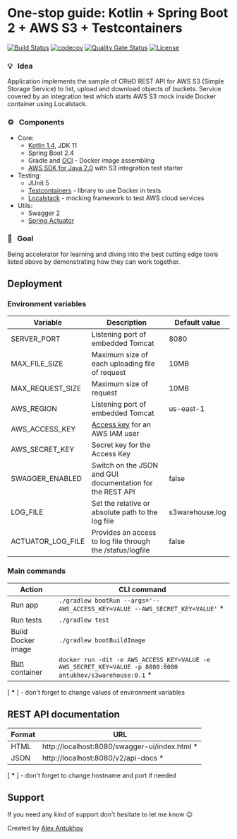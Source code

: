 # One-stop guide: Kotlin + Spring Boot 2 + AWS S3 + Testcontainers

[![Build Status](https://travis-ci.org/antukhov/s3warehouse.svg?branch=master)](https://travis-ci.org/antukhov/s3warehouse)
[![codecov](https://codecov.io/gh/antukhov/s3warehouse/branch/master/graph/badge.svg?token=FAH13GXHFN)](https://codecov.io/gh/antukhov/s3warehouse)
[![Quality Gate Status](https://sonarcloud.io/api/project_badges/measure?project=antukhov_s3warehouse&metric=alert_status)](https://sonarcloud.io/dashboard?id=antukhov_s3warehouse)
[![License](https://img.shields.io/badge/License-Apache%202.0-blue.svg)](https://opensource.org/licenses/Apache-2.0)
  
### :bulb: &nbsp; Idea

Application implements the sample of CR~~U~~D REST API for AWS S3 (Simple Storage Service) to list, upload and download objects of buckets. Service covered by an integration test which starts AWS S3 mock inside Docker container using Localstack.   

### :gear: &nbsp; Components
* Core: 
  * [Kotlin 1.4](https://kotlinlang.org/docs/reference/whatsnew14.html), JDK 11
  * Spring Boot 2.4  
  * Gradle and [OCI](https://docs.spring.io/spring-boot/docs/current/gradle-plugin/reference/html/#build-image) - Docker image assembling  
  * [AWS SDK for Java 2.0](https://docs.aws.amazon.com/sdk-for-java/v2/developer-guide/welcome.html) with S3 integration test starter  
* Testing:
  * JUnit 5
  * [Testcontainers](https://www.testcontainers.org/modules/localstack/) - library to use Docker in tests
  * [Localstack](https://github.com/localstack/localstack) - mocking framework to test AWS cloud services
* Utils:
  * Swagger 2  
  * [Spring Actuator](https://docs.spring.io/spring-boot/docs/current/reference/html/production-ready-features.html)
  
### :briefcase: &nbsp; Goal
  
Being accelerator for learning and diving into the best cutting edge tools listed above by demonstrating how they can work together.  
  
## Deployment

### Environment variables

| Variable | Description | Default value |
|---|---|---|
| SERVER_PORT | Listening port of embedded Tomcat | 8080 |
| MAX_FILE_SIZE | Maximum size of each uploading file of request | 10MB |
| MAX_REQUEST_SIZE | Maximum size of request | 10MB |
| AWS_REGION | Listening port of embedded Tomcat | us-east-1 |
| AWS_ACCESS_KEY | [Access key](https://docs.aws.amazon.com/IAM/latest/UserGuide/id_credentials_access-keys.html) for an AWS IAM user |  |
| AWS_SECRET_KEY | Secret key for the Access Key |  |
| SWAGGER_ENABLED | Switch on the JSON and GUI documentation for the REST API | false |
| LOG_FILE | Set the relative or absolute path to the log file | s3warehouse.log |
| ACTUATOR_LOG_FILE | Provides an access to log file through the /status/logfile | false |

### Main commands
  
| Action | CLI command |
|---|---|
| Run app | ```./gradlew bootRun --args='--AWS_ACCESS_KEY=VALUE --AWS_SECRET_KEY=VALUE'``` * |
| Run tests | ```./gradlew test```  |
| Build Docker image | ```./gradlew bootBuildImage``` |
| [Run](https://docs.docker.com/engine/reference/commandline/run/) container | ```docker run -dit -e AWS_ACCESS_KEY=VALUE -e AWS_SECRET_KEY=VALUE -p 8080:8080 antukhov/s3warehouse:0.1``` * |

[ **&ast;** ] - don't forget to change values of environment variables

## REST API documentation

| Format | URL |
|---|---|
| HTML | http://localhost:8080/swagger-ui/index.html * |
| JSON | http://localhost:8080/v2/api-docs * |

[ **&ast;** ] - don't forget to change hostname and port if needed

## Support

If you need any kind of support don't hesitate to let me know :wink:
  
Created by [Alex Antukhov](https://www.linkedin.com/in/antukhov/) 